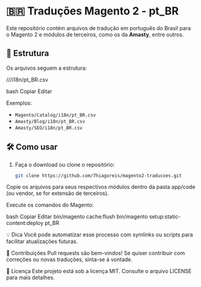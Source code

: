 # 🇧🇷 Traduções Magento 2 - pt_BR

Este repositório contém arquivos de tradução em português do Brasil para o Magento 2 e módulos de terceiros, como os da **Amasty**, entre outros.

## 📁 Estrutura

Os arquivos seguem a estrutura:

/<Vendor>/<Module>/i18n/pt_BR.csv

bash
Copiar
Editar

Exemplos:
- `Magento/Catalog/i18n/pt_BR.csv`
- `Amasty/Blog/i18n/pt_BR.csv`
- `Amasty/SEO/i18n/pt_BR.csv`

## 🛠 Como usar

1. Faça o download ou clone o repositório:
   ```bash
   git clone https://github.com/7hiagoreis/magento2-traducoes.git
Copie os arquivos para seus respectivos módulos dentro da pasta app/code (ou vendor, se for extensão de terceiros).

Execute os comandos do Magento:

bash
Copiar
Editar
bin/magento cache:flush
bin/magento setup:static-content:deploy pt_BR


💡 Dica
Você pode automatizar esse processo com symlinks ou scripts para facilitar atualizações futuras.

🙌 Contribuições
Pull requests são bem-vindos! Se quiser contribuir com correções ou novas traduções, sinta-se à vontade.

📄 Licença
Este projeto está sob a licença MIT. Consulte o arquivo LICENSE para mais detalhes.

